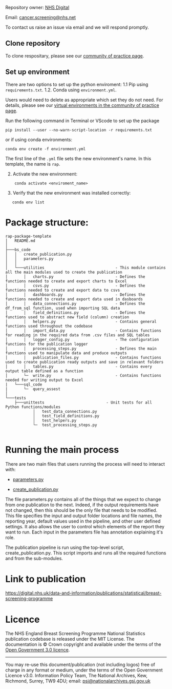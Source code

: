 Repository owner: [NHS Digital](https://github.com/NHSDigital)

Email: cancer.screening@nhs.net

To contact us raise an issue via email and we will respond promptly.

## Clone repository
To clone respositary, please see our [community of practice page](https://github.com/NHSDigital/rap-community-of-practice/blob/main/development-approach/02_using-git-collaboratively.md).

## Set up environment
There are two options to set up the python enviroment:
1.1 Pip using `requirements.txt`.
1.2. Conda using `environment.yml`.

Users would need to delete as appropriate which set they do not need. For details, please see our [virtual environments in the community of practice page](https://github.com/NHSDigital/rap-community-of-practice/blob/main/python/virtual-environments.md).


Run the following command in Terminal or VScode to set up the package
```
pip install --user --no-warn-script-location -r requirements.txt
```

or if using conda environments:
```
conda env create -f environment.yml
```

The first line of the `.yml` file sets the new environment's name. In this template, the name is `rap`.

2. Activate the new environment: 
```
    conda activate <enviroment_name>
```

3. Verify that the new environment was installed correctly:
```
   conda env list
```

# Package structure:
```
rap-package-template
│   README.md
│
├───bs_code
│   │   create_publication.py
│   │   parameters.py
│   │
│   └───utilities                               - This module contains all the main modules used to create the publication
│       │   charts.py                           - Defines the functions needed to create and export charts to Excel
│       │   csvs.py                             - Defines the functions needed to create and export data to csvs
│       │   dashboards.py                       - Defines the functions needed to create and export data used in dasboards
│       │   data_connections.py                 - Defines the df_from_sql function, used when importing SQL data
│       │   field_definitions.py                - Defines the functions used to abstract new field (column) creation
│       │   helpers.py                          - Contains general functions used throughout the codebase
│       │   import_data.py                      - Contains functions for reading in the required data from .csv files and SQL tables
│       │   logger_config.py                    - The configuration functions for the publication logger
│       │   processing_steps.py                 - Defines the main functions used to manipulate data and produce outputs
│       │   publication_files.py                - Contains functions used to create publication ready outputs and save in relevant folders
│       │   tables.py                           - Contains every output table defined as a function
│       └─  write.py                            - Contains functions needed for writing output to Excel
|   └───sql_code
|       └─  query_assest
│
└───tests
    ├───unittests                           - Unit tests for all Python functions/modules
            │   test_data_connections.py
            │   test_field_definitions.py
            │   test_helpers.py    
            └─  test_processing_steps.py
 
```

# Running the main process

There are two main files that users running the process will need to interact with:

- [parameters.py](bs_code/parameters.py)

- [create_publication.py](bs_code/create_publication.py)


The file parameters.py contains all of the things that we expect to change from one publication
to the next. Indeed, if the output requirements have not changed, then this should be the only file
that needs to be modified. This file specifies the input and output folder locations and file names,
the reporting year, default values used in the pipeline, and other user defined settings.
It also allows the user to control which elements of the report they want to run. Each input in
the parameters file has annotation explaining it's role.

The publication pipeline is run using the top-level script, create_publication.py. 
This script imports and runs all the required functions and from the sub-modules.

# Link to publication
https://digital.nhs.uk/data-and-information/publications/statistical/breast-screening-programme

# Licence
The NHS England Breast Screening Programme National Statistics publication codebase is released under the MIT License.
The documentation is © Crown copyright and available under the terms of the [Open Government 3.0 licence](https://www.nationalarchives.gov.uk/doc/open-government-licence/version/3/).
________________________________________
You may re-use this document/publication (not including logos) free of charge in any format or medium, under the terms of the Open Government Licence v3.0.
Information Policy Team, The National Archives, Kew, Richmond, Surrey, TW9 4DU;
email: psi@nationalarchives.gsi.gov.uk
